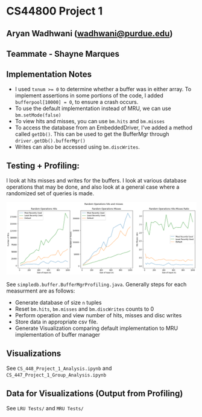 # CS44800 Project 1
## Aryan Wadhwani (wadhwani@purdue.edu)
## Teammate - Shayne Marques

## Implementation Notes
 - I used `txnum >= 0` to determine whether a buffer was in either array. To implement assertions in some portions of the code, I added `bufferpool[10000] = 0`, to ensure a crash occurs. 
 - To use the default implementation instead of MRU, we can use `bm.setMode(false)`
 - To view hits and misses, you can use `bm.hits` and `bm.misses`
 - To access the database from an EmbeddedDriver, I've added a method called `getDb()`. This can be used to get the BufferMgr through `driver.getDb().bufferMgr()`
 - Writes can also be accessed using `bm.discWrites`.

## Testing + Profiling:
I look at hits misses and writes for the buffers. I look at various database operations that may be done, and also look at a general case where a randomized set of queries is made. 

![Example](DataExample.png) 

See `simpledb.buffer.BufferMgrProfiling.java`. Generally steps for each measurment are as follows:
 - Generate database of size `n` tuples
 - Reset `bm.hits`, `bm.misses` and `bm.discWrites` counts to 0
 - Perform operation and view number of hits, misses and disc writes
 - Store data in appropriate csv file.
 - Generate Visualization comparing default implementation to MRU implementation of buffer manager

## Visualizations
See `CS_448_Project_1_Analysis.ipynb` and `CS_447_Project_1_Group_Analysis.ipynb`

## Data for Visualizations (Output from Profiling) 
See `LRU Tests/` and `MRU Tests/`